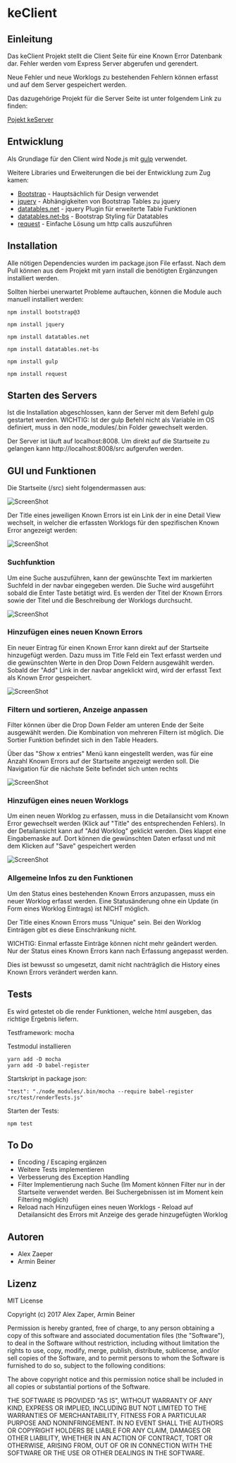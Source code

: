 # keClient

## Einleitung

Das keClient Projekt stellt die Client Seite für eine Known Error Datenbank dar.
Fehler werden vom Express Server abgerufen und gerendert.

Neue Fehler und neue Worklogs zu bestehenden Fehlern können erfasst und auf dem Server gespeichert werden.

Das dazugehörige Projekt für die Server Seite ist unter folgendem Link zu finden:

[Pojekt keServer](https://github.com/ibwgr/keServer)

## Entwicklung

Als Grundlage für den Client wird Node.js mit [gulp](http://gulpjs.com/) verwendet.

Weitere Libraries und Erweiterungen die bei der Entwicklung zum Zug kamen:

- [Bootstrap](http://getbootstrap.com/) - Hauptsächlich für Design verwendet
- [jquery](https://jquery.com/)  - Abhängigkeiten von Bootstrap Tables zu jquery
- [datatables.net](https://datatables.net/)  - jquery Plugin für erweiterte Table Funktionen
- [datatables.net-bs](https://datatables.net/manual/styling/bootstrap) - Bootstrap Styling für Datatables
- [request](https://github.com/request/request)  - Einfache Lösung um http calls auszuführen

## Installation

Alle nötigen Dependencies wurden im package.json File erfasst. Nach dem Pull können aus dem Projekt mit yarn install die benötigten Ergänzungen installiert werden.

Sollten hierbei unerwartet Probleme auftauchen, können die Module auch manuell installiert werden:

```
npm install bootstrap@3

npm install jquery

npm install datatables.net

npm install datatables.net-bs

npm install gulp

npm install request
```

## Starten des Servers

Ist die Installation abgeschlossen, kann der Server mit dem Befehl gulp gestartet werden.
WICHTIG: Ist der gulp Befehl nicht als Variable im OS definiert, muss in den node_modules/.bin Folder gewechselt werden.

Der Server ist läuft auf localhost:8008. Um direkt auf die Startseite zu gelangen kann http://localhost:8008/src aufgerufen werden.

## GUI und Funktionen

Die Startseite (/src) sieht folgendermassen aus:

![ScreenShot](Screenshots/start_page.PNG)

Der Title eines jeweiligen Known Errors ist ein Link der in eine Detail View wechselt, in welcher die erfassten Worklogs für den spezifischen Known Error angezeigt werden:

![ScreenShot](Screenshots/worklogs_overview.PNG)

### Suchfunktion

Um eine Suche auszuführen, kann der gewünschte Text im markierten Suchfeld in der navbar eingegeben werden. Die Suche wird ausgeführt sobald die Enter Taste betätigt wird. Es werden der Titel der Known Errors sowie der Titel und die Beschreibung der Worklogs durchsucht.

![ScreenShot](Screenshots/search_function.png)

### Hinzufügen eines neuen Known Errors

Ein neuer Eintrag für einen Known Error kann direkt auf der Startseite hinzugefügt werden. Dazu muss im Title Feld ein Text erfasst werden und die gewünschten Werte in den Drop Down Feldern ausgewählt werden. Sobald der "Add" Link in der navbar angeklickt wird, wird der erfasst Text als Known Error gespeichert.

![ScreenShot](Screenshots/add_ke.png)

### Filtern und sortieren, Anzeige anpassen

Filter können über die Drop Down Felder am unteren Ende der Seite ausgewählt werden. Die Kombination von mehreren Filtern ist möglich.
Die Sortier Funktion befindet sich in den Table Headers.

Über das "Show x entries" Menü kann eingestellt werden, was für eine Anzahl Known Errors auf der Startseite angezeigt werden soll.
Die Navigation für die nächste Seite befindet sich unten rechts

![ScreenShot](Screenshots/filter_sort.PNG)

### Hinzufügen eines neuen Worklogs

Um einen neuen Worklog zu erfassen, muss in die Detailansicht vom Known Error gewechselt werden (Klick auf "Title" des entsprechenden Fehlers). In der Detailansicht kann auf "Add Worklog" geklickt werden. Dies klappt eine Eingabemaske auf. Dort können die gewünschten Daten erfasst und mit dem Klicken auf "Save" gespeichert werden

![ScreenShot](Screenshots/add_wl.PNG)

### Allgemeine Infos zu den Funktionen

Um den Status eines bestehenden Known Errors anzupassen, muss ein neuer Worklog erfasst werden. Eine Statusänderung ohne ein Update (in Form eines Worklog Eintrags) ist NICHT möglich.

Der Title eines Known Errors muss "Unique" sein. Bei den Worklog Einträgen gibt es diese Einschränkung nicht.

WICHTIG: Einmal erfasste Einträge können nicht mehr geändert werden. Nur der Status eines Known Errors kann nach Erfassung angepasst werden.

Dies ist bewusst so umgesetzt, damit nicht nachträglich die History eines Known Errors verändert werden kann.

## Tests

Es wird getestet ob die render Funktionen, welche html ausgeben, das richtige Ergebnis liefern.

Testframework: mocha

Testmodul installieren

    yarn add -D mocha
    yarn add -D babel-register

Startskript in package json:
        
    "test": "./node_modules/.bin/mocha --require babel-register src/test/renderTests.js" 

Starten der Tests: 

    npm test

## To Do
- Encoding / Escaping ergänzen
- Weitere Tests implementieren
- Verbesserung des Exception Handling
- Filter Implementierung nach Suche (Im Moment können Filter nur in der Startseite verwendet werden. Bei Suchergebnissen ist im Moment kein Filtering möglich)
- Reload nach Hinzufügen eines neuen Worklogs - Reload auf Detailansicht des Errors mit Anzeige des gerade hinzugefügten Worklog

## Autoren

- Alex Zaeper
- Armin Beiner

## Lizenz

MIT License

Copyright (c) 2017 Alex Zaper, Armin Beiner

Permission is hereby granted, free of charge, to any person obtaining a copy of this software and associated documentation files (the "Software"), to deal in the Software without restriction, including without limitation the rights to use, copy, modify, merge, publish, distribute, sublicense, and/or sell copies of the Software, and to permit persons to whom the Software is furnished to do so, subject to the following conditions:

The above copyright notice and this permission notice shall be included in all copies or substantial portions of the Software.

THE SOFTWARE IS PROVIDED "AS IS", WITHOUT WARRANTY OF ANY KIND, EXPRESS OR IMPLIED, INCLUDING BUT NOT LIMITED TO THE WARRANTIES OF MERCHANTABILITY, FITNESS FOR A PARTICULAR PURPOSE AND NONINFRINGEMENT. IN NO EVENT SHALL THE AUTHORS OR COPYRIGHT HOLDERS BE LIABLE FOR ANY CLAIM, DAMAGES OR OTHER LIABILITY, WHETHER IN AN ACTION OF CONTRACT, TORT OR OTHERWISE, ARISING FROM, OUT OF OR IN CONNECTION WITH THE SOFTWARE OR THE USE OR OTHER DEALINGS IN THE SOFTWARE.
